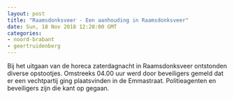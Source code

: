 ```yaml
---
layout: post
title: "Raamsdonksveer - Een aanhouding in Raamsdonksveer"
date: Sun, 18 Nov 2018 12:28:00 GMT
categories: 
- noord-brabant 
- geertruidenberg 
---
```


Bij het uitgaan van de horeca zaterdagnacht in Raamsdonksveer ontstonden diverse opstootjes. Omstreeks 04.00 uur werd door beveiligers gemeld dat er een vechtpartij ging plaatsvinden in de Emmastraat. Politieagenten en beveiligers zijn die kant op gegaan.
